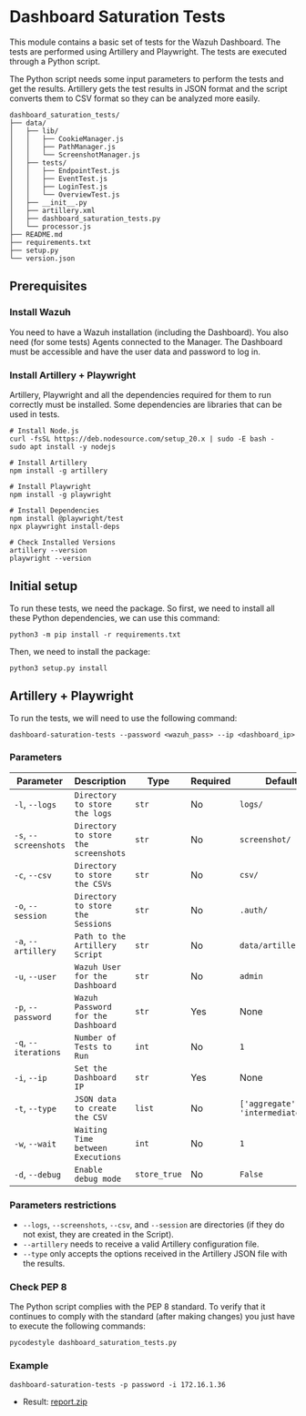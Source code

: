 # Dashboard Saturation Tests

This module contains a basic set of tests for the Wazuh Dashboard. The tests are performed using Artillery and Playwright. The tests are executed through a Python script.

The Python script needs some input parameters to perform the tests and get the results. Artillery gets the test results in JSON format and the script converts them to CSV format so they can be analyzed more easily.

```shell script
dashboard_saturation_tests/
├── data/
│   ├── lib/
│   │   ├── CookieManager.js
│   │   ├── PathManager.js
│   │   └── ScreenshotManager.js
│   ├── tests/
│   │   ├── EndpointTest.js
│   │   ├── EventTest.js
│   │   ├── LoginTest.js
│   │   └── OverviewTest.js
│   ├── __init__.py
│   ├── artillery.xml
│   ├── dashboard_saturation_tests.py
│   └── processor.js
├── README.md
├── requirements.txt
├── setup.py
└── version.json
```

## Prerequisites

### Install Wazuh

You need to have a Wazuh installation (including the Dashboard). You also need (for some tests) Agents connected to the Manager. The Dashboard must be accessible and have the user data and password to log in.

### Install Artillery + Playwright

Artillery, Playwright and all the dependencies required for them to run correctly must be installed. Some dependencies are libraries that can be used in tests.

```shell script
# Install Node.js
curl -fsSL https://deb.nodesource.com/setup_20.x | sudo -E bash -
sudo apt install -y nodejs

# Install Artillery
npm install -g artillery

# Install Playwright
npm install -g playwright

# Install Dependencies
npm install @playwright/test
npx playwright install-deps

# Check Installed Versions
artillery --version
playwright --version
```

## Initial setup

To run these tests, we need the package. So first, we need to install all these Python dependencies, we can use this command:

```shell script
python3 -m pip install -r requirements.txt
```

Then, we need to install the package:

```shell script
python3 setup.py install
```

## Artillery + Playwright

To run the tests, we will need to use the following command:

```shell script
dashboard-saturation-tests --password <wazuh_pass> --ip <dashboard_ip>
```

### Parameters

| Parameter | Description | Type | Required | Default |
| --------- | ----------- | ---- | -------- | ------- |
| `-l`, `--logs` | `Directory to store the logs` | `str` | No | `logs/` |
| `-s`, `--screenshots` | `Directory to store the screenshots` | `str` | No | `screenshot/` |
| `-c`, `--csv` | `Directory to store the CSVs` | `str` | No | `csv/` |
| `-o`, `--session` | `Directory to store the Sessions` | `str` | No | `.auth/` |
| `-a`, `--artillery` | `Path to the Artillery Script` | `str` | No | `data/artillery.yml` |
| `-u`, `--user` | `Wazuh User for the Dashboard` | `str` | No | `admin` |
| `-p`, `--password` | `Wazuh Password for the Dashboard` | `str` | Yes | None |
| `-q`, `--iterations` | `Number of Tests to Run` | `int` | No | `1` |
| `-i`, `--ip` | `Set the Dashboard IP` | `str` | Yes | None |
| `-t`, `--type` | `JSON data to create the CSV` | `list` | No | `['aggregate', 'intermediate']` |
| `-w`, `--wait` | `Waiting Time between Executions` | `int` | No | `1` |
| `-d`, `--debug` | `Enable debug mode` | `store_true` | No | `False` |

### Parameters restrictions

- `--logs`, `--screenshots`, `--csv`, and `--session` are directories (if they do not exist, they are created in the Script).
- `--artillery` needs to receive a valid Artillery configuration file.
- `--type` only accepts the options received in the Artillery JSON file with the results.

### Check PEP 8

The Python script complies with the PEP 8 standard. To verify that it continues to comply with the standard (after making changes) you just have to execute the following commands:

```shell script
pycodestyle dashboard_saturation_tests.py
```

### Example

```shell script
dashboard-saturation-tests -p password -i 172.16.1.36
```

- Result: [report.zip](https://github.com/user-attachments/files/16542340/report.zip)